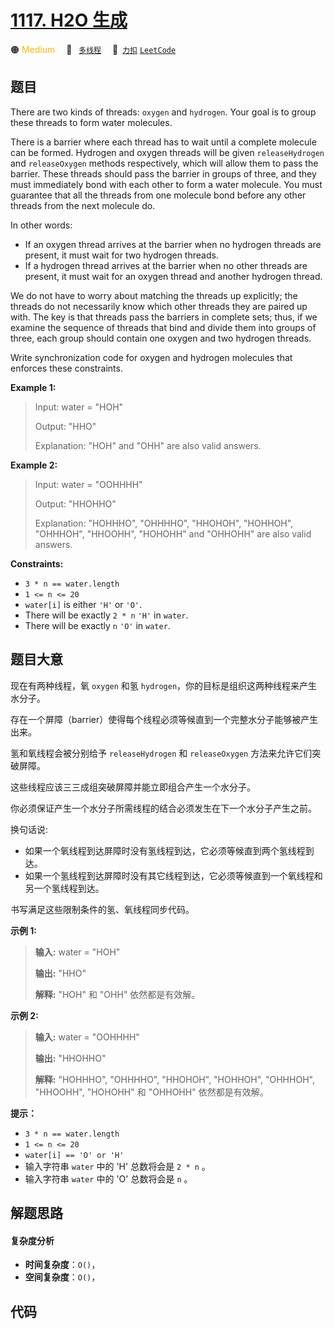 # [1117. H2O 生成](https://2xiao.github.io/leetcode-js/problem/1117.html)

🟠 <font color=#ffb800>Medium</font>&emsp; 🔖&ensp; [`多线程`](/tag/concurrency.md)&emsp; 🔗&ensp;[`力扣`](https://leetcode.cn/problems/building-h2o) [`LeetCode`](https://leetcode.com/problems/building-h2o)

## 题目

There are two kinds of threads: `oxygen` and `hydrogen`. Your goal is to group
these threads to form water molecules.

There is a barrier where each thread has to wait until a complete molecule can
be formed. Hydrogen and oxygen threads will be given `releaseHydrogen` and
`releaseOxygen` methods respectively, which will allow them to pass the
barrier. These threads should pass the barrier in groups of three, and they
must immediately bond with each other to form a water molecule. You must
guarantee that all the threads from one molecule bond before any other threads
from the next molecule do.

In other words:

  * If an oxygen thread arrives at the barrier when no hydrogen threads are present, it must wait for two hydrogen threads.
  * If a hydrogen thread arrives at the barrier when no other threads are present, it must wait for an oxygen thread and another hydrogen thread.

We do not have to worry about matching the threads up explicitly; the threads
do not necessarily know which other threads they are paired up with. The key
is that threads pass the barriers in complete sets; thus, if we examine the
sequence of threads that bind and divide them into groups of three, each group
should contain one oxygen and two hydrogen threads.

Write synchronization code for oxygen and hydrogen molecules that enforces
these constraints.



**Example 1:**

> Input: water = "HOH"
> 
> Output: "HHO"
> 
> Explanation: "HOH" and "OHH" are also valid answers.

**Example 2:**

> Input: water = "OOHHHH"
> 
> Output: "HHOHHO"
> 
> Explanation: "HOHHHO", "OHHHHO", "HHOHOH", "HOHHOH", "OHHHOH", "HHOOHH", "HOHOHH" and "OHHOHH" are also valid answers.

**Constraints:**

  * `3 * n == water.length`
  * `1 <= n <= 20`
  * `water[i]` is either `'H'` or `'O'`.
  * There will be exactly `2 * n` `'H'` in `water`.
  * There will be exactly `n` `'O'` in `water`.


## 题目大意

现在有两种线程，氧 `oxygen` 和氢 `hydrogen`，你的目标是组织这两种线程来产生水分子。

存在一个屏障（barrier）使得每个线程必须等候直到一个完整水分子能够被产生出来。

氢和氧线程会被分别给予 `releaseHydrogen` 和 `releaseOxygen` 方法来允许它们突破屏障。

这些线程应该三三成组突破屏障并能立即组合产生一个水分子。

你必须保证产生一个水分子所需线程的结合必须发生在下一个水分子产生之前。

换句话说:

  * 如果一个氧线程到达屏障时没有氢线程到达，它必须等候直到两个氢线程到达。
  * 如果一个氢线程到达屏障时没有其它线程到达，它必须等候直到一个氧线程和另一个氢线程到达。

书写满足这些限制条件的氢、氧线程同步代码。



**示例 1:**

> 
> 
> 
> 
> 
> **输入:** water = "HOH"
> 
> **输出:** "HHO"
> 
> **解释:** "HOH" 和 "OHH" 依然都是有效解。
> 
> 

**示例 2:**

> 
> 
> 
> 
> 
> **输入:** water = "OOHHHH"
> 
> **输出:** "HHOHHO"
> 
> **解释:** "HOHHHO", "OHHHHO", "HHOHOH", "HOHHOH", "OHHHOH", "HHOOHH", "HOHOHH" 和 "OHHOHH" 依然都是有效解。
> 
> 



**提示：**

  * `3 * n == water.length`
  * `1 <= n <= 20`
  * `water[i] == 'O' or 'H'`
  * 输入字符串 `water` 中的 'H' 总数将会是 `2 * n` 。
  * 输入字符串 `water` 中的 'O' 总数将会是 `n` 。


## 解题思路

#### 复杂度分析

- **时间复杂度**：`O()`，
- **空间复杂度**：`O()`，

## 代码

```javascript

```